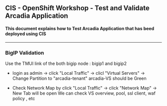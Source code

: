 ## CIS - OpenShift Workshop - Test and Validate Arcadia Application

#### This document explains how to Test Arcadia Application that has beed deployed using CIS

---

### BigIP Validation 

Use the TMUI link of the both bigip node : bigip1 and bigip2

- login as admin -> click "Local Traffic"  -> clicl "Virtual Servers" -> Change Partition to "arcadia-tenant"
  arcadia-VS should be Green

  
  
- Check Network Map by click  "Local Traffic" -> click "Network Map" -> New Tab will be open
  We can check VS overview, pool, ssl client, waf policy , etc
